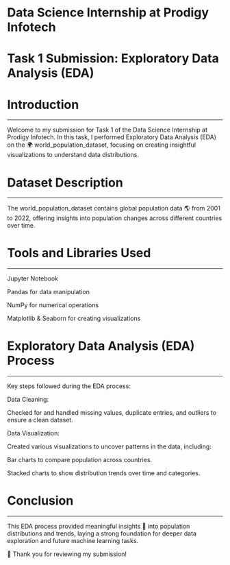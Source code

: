 # **Data Science Internship at Prodigy Infotech**

# **Task 1 Submission: Exploratory Data Analysis (EDA)**

# Introduction
____________
Welcome to my submission for Task 1 of the Data Science Internship at Prodigy Infotech. In this task, I performed Exploratory Data Analysis (EDA) on the 🌍 world_population_dataset, focusing on creating insightful visualizations to understand data distributions.

# Dataset Description
____________
The world_population_dataset contains global population data 🌎 from 2001 to 2022, offering insights into population changes across different countries over time.

# Tools and Libraries Used
__________________
 Jupyter Notebook

Pandas for data manipulation

NumPy for numerical operations

Matplotlib & Seaborn for creating visualizations

# Exploratory Data Analysis (EDA) Process
________________
Key steps followed during the EDA process:

Data Cleaning:

Checked for and handled missing values, duplicate entries, and outliers to ensure a clean dataset.

 Data Visualization:

Created various visualizations to uncover patterns in the data, including:

Bar charts to compare population across countries.

Stacked charts to show distribution trends over time and categories.

# Conclusion
____________
This EDA process provided meaningful insights 🌟 into population distributions and trends, laying a strong foundation for deeper data exploration and future machine learning tasks.

🙏 Thank you for reviewing my submission!
